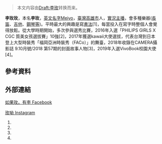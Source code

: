 > 本文内容由[Draft:李玫](https://zh.wikipedia.org/wiki/Draft:李玫)转换而来。


**李玫玫**，本名**李玫**，[英文名字Meiyo](https://zh.wikipedia.org/wiki/英文 "wikilink")，[臺灣](../Page/臺灣.md "wikilink")[高雄市](../Page/高雄市.md "wikilink")人，[實況主播](https://zh.wikipedia.org/wiki/實況主播 "wikilink")，會多種樂器([長笛](https://zh.wikipedia.org/wiki/長笛 "wikilink")、[吉他](../Page/吉他.md "wikilink")、[鋼琴等](https://zh.wikipedia.org/wiki/鋼琴 "wikilink"))。平時最大的興趣是寫[書法](https://zh.wikipedia.org/wiki/書法 "wikilink")\[1\]，每當投入在寫字時整個人會覺得放鬆。從大學時期開始，多次參與選秀比賽，2016年入選「PHILIPS GIRLS X CGC 質美女孩選拔賽」10強\[2\]，2017年獲選kawaii大使選拔，代表台灣到日本登上大型時裝秀「福岡亞洲時裝秀（FACo）」的舞臺，2018年收錄在CAMERA攝影誌 9.10月號/2018 第57期的封面故事人物\[3\]，2019年入選VivoBook校園大使\[4\]。

## 參考資料

## 外部連結

[如果玫。有李 Facebook](https://www.facebook.com/meiyoooo/)

[玫呦 Instagram](https://www.instagram.com/mei__yo/?fbclid=IwAR17lCUlSFnJcu2XaE4qjtB36-h54-lyxxI2J_hp4ei7XSebK3xDEIAF_ms)

1.
2.
3.
4.